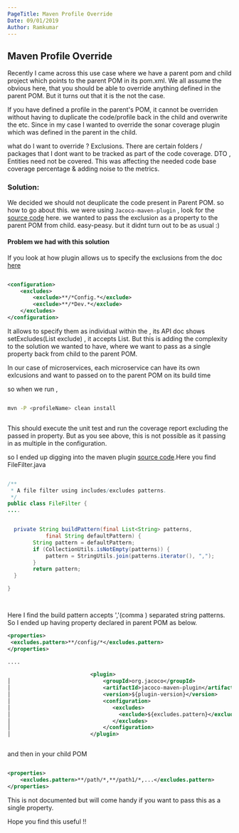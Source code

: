 ```yaml
---
PageTitle: Maven Profile Override
Date: 09/01/2019
Author: Ramkumar
---
```


## Maven Profile Override

Recently I came across this use case where we have a parent pom and child project which points to the parent POM in its pom.xml. We all assume the obvious here, that you should be able to override anything defined in the parent POM. But it turns out that it is the not the case. 

If you have defined a profile in the parent's POM, it cannot be overriden without having to duplicate the code/profile back in the child and overwrite the <configuration> etc. Since in my case I wanted to override the sonar coverage plugin which was defined in the parent in the child. 

what do I want to override ? Exclusions. There are certain folders / packages that I dont want to be tracked as part of the code coverage. DTO , Entities need not be covered. This was affecting the needed code base coverage percentage & adding noise to the metrics. 


### Solution: 

We decided we should not deuplicate the code present in Parent POM. so how to go about this. we were using `Jacoco-maven-plugin` , look for the [source code](https://github.com/jacoco/jacoco/tree/master/jacoco-maven-plugin) here. we wanted to pass the exclusion as a property to the parent POM from child. easy-peasy. but it didnt turn out to be as usual :) 

#### Problem we had with this solution 

If you look at how plugin allows us to specify the exclusions from the doc [here](https://www.eclemma.org/jacoco/trunk/doc/maven.html)

```xml

<configuration>
    <excludes>
        <exclude>**/*Config.*</exclude>
        <exclude>**/*Dev.*</exclude>
    </excludes>
</configuration>

```

It allows to specify them as individual <exclude> within the <excludes> , its API doc shows setExcludes(List<String> exclude) , it accepts List<String>. But this is adding the complexity to the solution we wanted to have, where we want to pass as a single property back from child to the parent POM. 

In our case of microservices, each microservice can have its own exlcusions and want to passed on to the parent POM on its build time 

so when we run , 

```bash

mvn -P <profileName> clean install 



```

This should execute the unit test and run the coverage report excluding the passed in property. But as you see above, this is not possible as it passing in as multiple <exclude> in the configuration. 

so I ended up digging into the maven plugin [source code](https://github.com/jacoco/jacoco/tree/master/jacoco-maven-plugin).Here you find FileFilter.java

```java

/**
 * A file filter using includes/excludes patterns.
 */
public class FileFilter {
....


  private String buildPattern(final List<String> patterns,
			final String defaultPattern) {
		String pattern = defaultPattern;
		if (CollectionUtils.isNotEmpty(patterns)) {
			pattern = StringUtils.join(patterns.iterator(), ",");
		}
		return pattern;
  } 

}

	
``` 
 

Here I find the build pattern accepts ','(comma ) separated string patterns. So I ended up having property declared in parent POM as below. 

```xml
<properties>
 <excludes.pattern>**/config/*</excludes.pattern>
</properties>

....

                          <plugin>
│                             <groupId>org.jacoco</groupId>
│                             <artifactId>jacoco-maven-plugin</artifactId>
│                             <version>${plugin-version}</version>
│                             <configuration>
│                                <excludes>
│                                  <exclude>${excludes.pattern}</exclude>
│                                </excludes>
│                             </configuration>
│                         </plugin>



```

and then in your child POM 

```xml

<properties>
	<excludes.pattern>**/path/*,**/path1/*,...</excludes.pattern>
</properties>

```


This is not documented but will come handy if you want to pass this as a single property.


Hope you find this useful !!